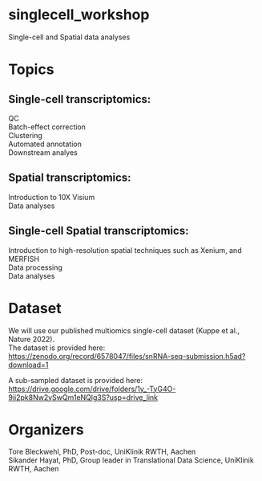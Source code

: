 # singlecell_workshop
Single-cell and Spatial data analyses

# Topics
## Single-cell transcriptomics:
QC<br>
Batch-effect correction<br>
Clustering<br>
Automated annotation<br>
Downstream analyes<br>

## Spatial transcriptomics:
Introduction to 10X Visium<br>
Data analyses

## Single-cell Spatial transcriptomics:
Introduction to high-resolution spatial techniques such as Xenium, and MERFISH<br>
Data processing<br>
Data analyses

# Dataset
We will use our published multiomics single-cell dataset (Kuppe et al., Nature 2022).<br>
The dataset is provided here: https://zenodo.org/record/6578047/files/snRNA-seq-submission.h5ad?download=1

A sub-sampled dataset is provided here: https://drive.google.com/drive/folders/1y_-TyG4O-9ii2pk8Nw2ySwQm1eNQlg3S?usp=drive_link

# Organizers
Tore Bleckwehl, PhD, Post-doc, UniKlinik RWTH, Aachen<br>
Sikander Hayat, PhD, Group leader in Translational Data Science, UniKlinik RWTH, Aachen
